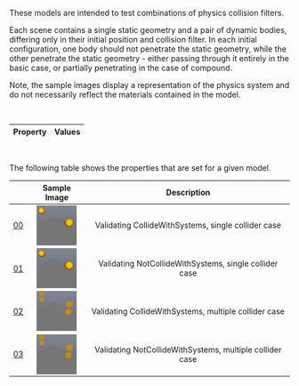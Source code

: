 
These models are intended to test combinations of physics collision filters.

Each scene contains a single static geometry and a pair of dynamic bodies, differing only in their initial position and collision filter. In each initial configuration, one body should not penetrate the static geometry, while the other penetrate the static geometry - either passing through it entirely in the basic case, or partially penetrating in the case of compound.

Note, the sample images display a representation of the physics system and do not necessarily reflect the materials contained in the model.

<br>

| Property | **Values** |
| :---: | :---: |


<br>

The following table shows the properties that are set for a given model.

|   | Sample Image | Description |
| :---: | :---: | :---: |
| [00](RigidBodies_CollisionFilter_00.gltf) | [<img src="Figures/Thumbnails/RigidBodies_CollisionFilter_00.png" align="middle">](Figures/SampleImages/RigidBodies_CollisionFilter_00.png) | Validating  CollideWithSystems, single collider case |
| [01](RigidBodies_CollisionFilter_01.gltf) | [<img src="Figures/Thumbnails/RigidBodies_CollisionFilter_01.png" align="middle">](Figures/SampleImages/RigidBodies_CollisionFilter_01.png) | Validating NotCollideWithSystems, single collider case |
| [02](RigidBodies_CollisionFilter_02.gltf) | [<img src="Figures/Thumbnails/RigidBodies_CollisionFilter_02.png" align="middle">](Figures/SampleImages/RigidBodies_CollisionFilter_02.png) | Validating  CollideWithSystems, multiple collider case |
| [03](RigidBodies_CollisionFilter_03.gltf) | [<img src="Figures/Thumbnails/RigidBodies_CollisionFilter_03.png" align="middle">](Figures/SampleImages/RigidBodies_CollisionFilter_03.png) | Validating NotCollideWithSystems, multiple collider case |
 
